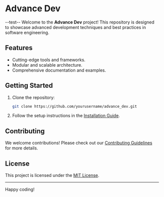 # Advance Dev
--test--
Welcome to the **Advance Dev** project! This repository is designed to showcase advanced development techniques and best practices in software engineering.

## Features
- Cutting-edge tools and frameworks.
- Modular and scalable architecture.
- Comprehensive documentation and examples.

## Getting Started
1. Clone the repository:
    ```bash
    git clone https://github.com/yourusername/advance_dev.git
    ```
2. Follow the setup instructions in the [Installation Guide](docs/installation.md).

## Contributing
We welcome contributions! Please check out our [Contributing Guidelines](CONTRIBUTING.md) for more details.

## License
This project is licensed under the [MIT License](LICENSE).

---
Happy coding!